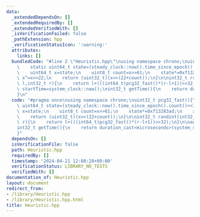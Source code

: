 ```yaml
---
data:
  _extendedDependsOn: []
  _extendedRequiredBy: []
  _extendedVerifiedWith: []
  _isVerificationFailed: false
  _pathExtension: hpp
  _verificationStatusIcon: ':warning:'
  attributes:
    links: []
  bundledCode: "#line 2 \"Heuristic.hpp\"\nusing namespace chrono;\nuint32_t pcg32_fast(){\n\
    \    static uint64_t state=(steady_clock::now().time_since_epoch().count()<<1)+1;\n\
    \    uint64_t x=state;\n    uint8_t count=x>>61;\n    state*=0xf13283ad;\n   \
    \ x^=x>>22;\n    return (uint32_t)(x>>(22+count));\n}\n\nint32_t randint(int32_t\
    \ l,int32_t r){\n    return l+(((int64_t)pcg32_fast()*(r-l+1))>>32);\n}\n\nauto\
    \ startTime=system_clock::now();\nint32_t getTime(){\n    return duration_cast<microseconds>(system_clock::now()-startTime).count();\n\
    }\n"
  code: "#pragma once\nusing namespace chrono;\nuint32_t pcg32_fast(){\n    static\
    \ uint64_t state=(steady_clock::now().time_since_epoch().count()<<1)+1;\n    uint64_t\
    \ x=state;\n    uint8_t count=x>>61;\n    state*=0xf13283ad;\n    x^=x>>22;\n\
    \    return (uint32_t)(x>>(22+count));\n}\n\nint32_t randint(int32_t l,int32_t\
    \ r){\n    return l+(((int64_t)pcg32_fast()*(r-l+1))>>32);\n}\n\nauto startTime=system_clock::now();\n\
    int32_t getTime(){\n    return duration_cast<microseconds>(system_clock::now()-startTime).count();\n\
    }"
  dependsOn: []
  isVerificationFile: false
  path: Heuristic.hpp
  requiredBy: []
  timestamp: '2024-04-21 12:08:28+09:00'
  verificationStatus: LIBRARY_NO_TESTS
  verifiedWith: []
documentation_of: Heuristic.hpp
layout: document
redirect_from:
- /library/Heuristic.hpp
- /library/Heuristic.hpp.html
title: Heuristic.hpp
---
```

